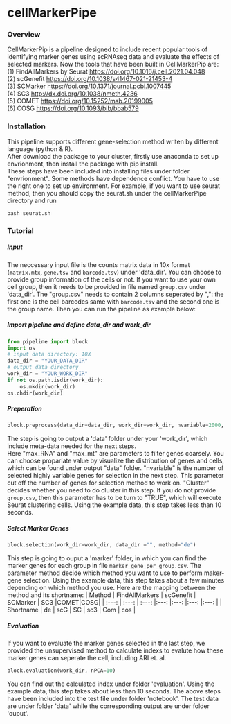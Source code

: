 # cellMarkerPipe

### Overview
CellMarkerPip is a pipeline designed to include recent popular tools of identifying marker genes using scRNAseq data and evaluate the effects of selected markers. Now the tools that have been built in CellMarkerPip are:  
(1) FindAllMarkers by Seurat https://doi.org/10.1016/j.cell.2021.04.048  
(2) scGenefit https://doi.org/10.1038/s41467-021-21453-4  
(3) SCMarker https://doi.org/10.1371/journal.pcbi.1007445  
(4) SC3 http://dx.doi.org/10.1038/nmeth.4236  
(5) COMET https://doi.org/10.15252/msb.20199005  
(6) COSG https://doi.org/10.1093/bib/bbab579  

### Installation
This pipeline supports different gene-selection method writen by different language (python & R).  
After download the package to your cluster, firstly use anaconda to set up envrionment, then install the package with pip install.  
These steps have been included into installing files under folder "envrionment". Some methods have dependence conflict. You have to use the right one to set up environment.
For example, if you want to use seurat method, then you should copy the seurat.sh under the cellMarkerPipe directory and run
``` shell
bash seurat.sh
```

### Tutorial

##### Input
The neccessary input file is the counts matrix data in 10x format (`matrix.mtx`, `gene.tsv` and `barcode.tsv`) under 'data_dir'. You can choose to provide group information of the cells or not. If you want to use your own cell group, then it needs to be provided in file named `group.csv` under 'data_dir'. The "group.csv" needs to contain 2 columns seperated by ",": the first one is the cell barcodes same with `barcode.tsv` and the second one is the group name. Then you can run the pipeline as example below:

##### Import pipeline and define data_dir and work_dir
``` python
from pipeline import block
import os
# input data directory: 10X
data_dir = "YOUR_DATA_DIR"
# output data directory
work_dir = "YOUR_WORK_DIR"
if not os.path.isdir(work_dir):
    os.mkdir(work_dir)
os.chdir(work_dir)
```
##### Preperation
``` python
block.preprocess(data_dir=data_dir, work_dir=work_dir, nvariable=2000, Cluster=False, max_RNA = 2500, max_mt = 5)
```
The step is going to output a 'data' folder under your 'work_dir', which include meta-data needed for the next steps.  
Here "max_RNA" and "max_mt" are parameters to filter genes coarsely. You can choose propariate value by visualize the distribution of genes and cells, which can be found under output "data" folder. "nvariable" is the number of selected highly variable genes for selection in the next step. This parameter cut off the number of genes for selection method to work on. "Cluster" decides whether you need to do cluster in this step. If you do not provide `group.csv`, then this parameter has to be turn to "TRUE", which will execute Seurat clustering cells. Using the example data, this step takes less than 10 seconds. 

##### Select Marker Genes
``` python
block.selection(work_dir=work_dir, data_dir ="", method="de")
```
This step is going to ouput a 'marker' folder, in which you can find the marker genes for each group in file `marker_gene_per_group.csv`.
The parameter method decide which method you want to use to perform maker-gene selection. Using the example data, this step takes about a few minutes depending on which method you use.
Here are the mapping between the method and its shortname:
| Method | FindAllMarkers    | scGenefit    | SCMarker | SC3 |COMET|COSG|
| :---:   | :---: | :---: |:---: |:---: |:---: |:---: |
| Shortname | de   | scG   | SC | sc3 | Com | cos | 
 
##### Evaluation
If you want to evaluate the marker genes selected in the last step, we provided the unsupervised method to calculate indexs to evalute how these marker genes can seperate the cell, including ARI et. al. 
``` python
block.evaluation(work_dir, nPCA=10)
```
You can find out the calculated index under folder 'evaluation'.  Using the example data, this step takes about less than 10 seconds. 
The above steps have been included into the test file under folder 'notebook'. The test data are under folder 'data' while the corresponding output are under folder 'ouput'.

